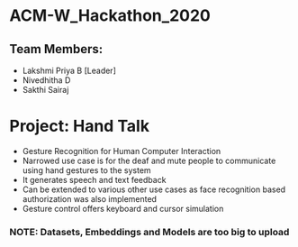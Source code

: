 # ACM-W_Hackathon_2020

## Team Members:

- Lakshmi Priya B [Leader]
- Nivedhitha D
- Sakthi Sairaj

# Project: Hand Talk

- Gesture Recognition for Human Computer Interaction
- Narrowed use case is for the deaf and mute people to communicate using hand gestures to the system
- It generates speech and text feedback
- Can be extended to various other use cases as face recognition based authorization was also implemented
- Gesture control offers keyboard and cursor simulation

### NOTE: Datasets, Embeddings and Models are too big to upload
